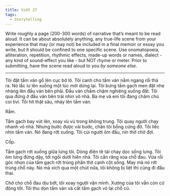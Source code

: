 ```yaml
---
title: Viết 27
tags:
  - Storytelling
---
```


Write roughly a page (200-300 words) of narrative that’s meant to be read aloud. It can be about absolutely anything, any true-life scene from your experience that may (or may not) be included in a final memoir or essay you write, but it should be confined to one specific scene. Use onomatopoeia, alliteration, repetition, rhythmic effects, made-up words or names, dialect - any kind of sound-effect you like - but NOT rhyme or meter. Prior to submitting, have the scene read aloud to you *by someone else*.

---

Tôi đặt tấm ván gỗ lên cục bờ lô. Tôi canh cho tấm ván nằm ngang rồi thả ra. Nó lắc lư lên xuống một lúc mới dừng lại. Tôi bưng tấm gạch men đặt nhẹ nhàng lên đầu ván bên phải. Đầu ván chầm chậm nghiêng xuống đất. Tôi qua đứng ở đầu ván bên trái nhìn vô nhà. Ba mẹ và em tôi đang chăm chú coi tivi. Tôi hít thật sâu, nhảy lên tấm ván.

Rầm.

Tấm gạch bay vút lên, xoay vù vù trong không trung. Tôi quay người chạy nhanh vô nhà. Nhưng bước được vài bước, chân tôi bỗng cứng đờ. Tôi liếc nhìn tấm ván. Nó đang rớt xuống. Tôi cúi người ôm đầu, nín thở chờ đợi.

Cốp.

Tấm gạch rớt xuống giữa lưng tôi. Dòng điện tê tái chạy dọc sống lưng. Tôi ôm lưng đứng dậy, tới ngồi dưới hiên nhà. Tôi cắn răng xoa chỗ đau. Vừa rồi góc nhọn của tấm gạch rớt trúng phần thịt cạnh cột sống. May mà nó rớt trúng chỗ này. Nó mà xích qua một chút nữa, tôi không bị liệt thì cũng đi đầu thai.

Chờ cho chỗ đau dịu bớt, tôi xoay người vặn mình. Xương của tôi vẫn còn cử động tốt. Tôi thu dọn tấm ván và cất tấm gạch vô lại chỗ cũ.
